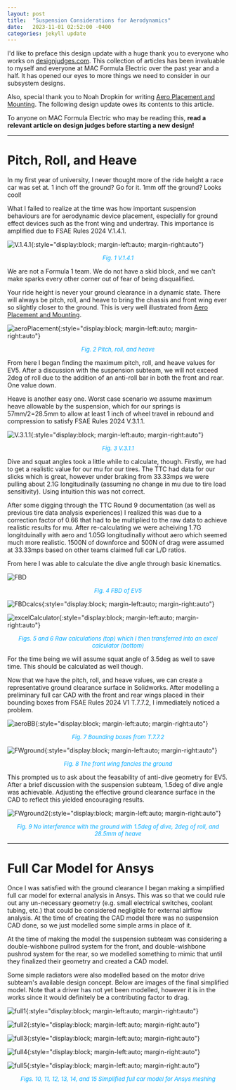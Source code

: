 ```yaml
---
layout: post
title:  "Suspension Considerations for Aerodynamics"
date:   2023-11-01 02:52:00 -0400
categories: jekyll update
---
```

I'd like to preface this design update with a huge thank you to everyone who works on [designjudges.com](https://www.designjudges.com/). This collection of articles has been invaluable to myself and everyone at MAC Formula Electric over the past year and a half. It has opened our eyes to more things we need to consider in our subsystem designs.

Also, special thank you to Noah Dropkin for writing [Aero Placement and Mounting](https://www.designjudges.com/articles/aero-placement-and-mounting). The following design update owes its contents to this article.

To anyone on MAC Formula Electric who may be reading this, **read a relevant article on design judges before starting a new design!**

---
# Pitch, Roll, and Heave
In my first year of university, I never thought more of the ride height a race car was set at. 1 inch off the ground? Go for it. 1mm off the ground? Looks cool!

What I failed to realize at the time was how important suspension behaviours are for aerodynamic device placement, especially for ground effect devices such as the front wing and undertray. This importance is amplified due to FSAE Rules 2024 V.1.4.1.

![V.1.4.1](/assets/images/V.1.4.1.jpg){:style="display:block; margin-left:auto; margin-right:auto"}
<p align = "center"><font size = "2" color="#00aaff"><i>Fig. 1 V.1.4.1</i></font></p>

We are not a Formula 1 team. We do not have a skid block, and we can't make sparks every other corner out of fear of being disqualified.

Your ride height is never your ground clearance in a dynamic state. There will always be pitch, roll, and heave to bring the chassis and front wing ever so slightly closer to the ground. This is very well illustrated from [Aero Placement and Mounting](https://www.designjudges.com/articles/aero-placement-and-mounting).

![aeroPlacement](/assets/images/aeroPlacement.jpg){:style="display:block; margin-left:auto; margin-right:auto"}
<p align = "center"><font size = "2" color="#00aaff"><i>Fig. 2 Pitch, roll, and heave</i></font></p>

From here I began finding the maximum pitch, roll, and heave values for EV5. After a discussion with the suspension subteam, we will not exceed 2deg of roll due to the addition of an anti-roll bar in both the front and rear. One value down.

Heave is another easy one. Worst case scenario we assume maximum heave allowable by the suspension, which for our springs is 57mm/2=28.5mm to allow at least 1 inch of wheel travel in rebound and compression to satisfy FSAE Rules 2024 V.3.1.1.

![V.3.1.1](/assets/images/travel.jpg){:style="display:block; margin-left:auto; margin-right:auto"}
<p align = "center"><font size = "2" color="#00aaff"><i>Fig. 3 V.3.1.1</i></font></p>

Dive and squat angles took a little while to calculate, though. Firstly, we had to get a realistic value for our mu for our tires. The TTC had data for our slicks which is great, however under braking from 33.33mps we were pulling about 2.1G longitudinally (assuming no change in mu due to tire load sensitivity). Using intuition this was not correct.

After some digging through the TTC Round 9 documentation (as well as previous tire data analysis experiences) I realized this was due to a correction factor of 0.66 that had to be multiplied to the raw data to achieve realistic results for mu. After re-calculating we were acheiving 1.7G longitduinally with aero and 1.05G longitudinally without aero which seemed much more realistic. 1500N of downforce and 500N of drag were assumed at 33.33mps based on other teams claimed full car L/D ratios.

From here I was able to calculate the dive angle through basic kinematics.

![FBD](/assets/images/FBD.JPEG)
<p align = "center"><font size = "2" color="#00aaff"><i>Fig. 4 FBD of EV5</i></font></p>

![FBDcalcs](/assets/images/FBDcalcs.JPEG){:style="display:block; margin-left:auto; margin-right:auto"}

![excelCalculator](/assets/images/excelCalculator.jpg){:style="display:block; margin-left:auto; margin-right:auto"}

<p align = "center"><font size = "2" color="#00aaff"><i>Figs. 5 and 6 Raw calculations (top) which I then transferred into an excel calculator (bottom)</i></font></p>

For the time being we will assume squat angle of 3.5deg as well to save time. This should be calculated as well though.

Now that we have the pitch, roll, and heave values, we can create a representative ground clearance surface in Solidworks. After modelling a preliminary full car CAD with the front and rear wings placed in their bounding boxes from FSAE Rules 2024 V1 T.7.7.2, I immediately noticed a problem.

![aeroBB](/assets/images/aeroBB.png){:style="display:block; margin-left:auto; margin-right:auto"}
<p align = "center"><font size = "2" color="#00aaff"><i>Fig. 7 Bounding boxes from T.7.7.2</i></font></p>

![FWground](/assets/images/FWground.png){:style="display:block; margin-left:auto; margin-right:auto"}
<p align = "center"><font size = "2" color="#00aaff"><i>Fig. 8 The front wing fancies the ground</i></font></p>

This prompted us to ask about the feasability of anti-dive geometry for EV5. After a brief discussion with the suspension subteam, 1.5deg of dive angle was achievable. Adjusting the effective ground clearance surface in the CAD to reflect this yielded encouraging results.

![FWground2](/assets/images/FWground2.png){:style="display:block; margin-left:auto; margin-right:auto"}
<p align = "center"><font size = "2" color="#00aaff"><i>Fig. 9 No interference with the ground with 1.5deg of dive, 2deg of roll, and 28.5mm of heave</i></font></p>

---
# Full Car Model for Ansys
Once I was satisfied with the ground clearance I began making a simplified full car model for external analysis in Ansys. This was so that we could rule out any un-necessary geometry (e.g. small electrical switches, coolant tubing, etc.) that could be considered negligible for external airflow analysis. At the time of creating the CAD model there was no suspension CAD done, so we just modelled some simple arms in place of it.

At the time of making the model the suspension subteam was considering a double-wishbone pullrod system for the front, and double-wishbone pushrod system for the rear, so we modelled something to mimic that until they finalized their geometry and created a CAD model.

Some simple radiators were also modelled based on the motor drive subteam's available design concept. Below are images of the final simplified model. Note that a driver has not yet been modelled, however it is in the works since it would definitely be a contributing factor to drag.

![full1](/assets/images/full1.JPG){:style="display:block; margin-left:auto; margin-right:auto"}

![full2](/assets/images/full2.JPG){:style="display:block; margin-left:auto; margin-right:auto"}

![full3](/assets/images/full3.JPG){:style="display:block; margin-left:auto; margin-right:auto"}

![full4](/assets/images/full4.JPG){:style="display:block; margin-left:auto; margin-right:auto"}

![full5](/assets/images/full5.JPG){:style="display:block; margin-left:auto; margin-right:auto"}
<p align = "center"><font size = "2" color="#00aaff"><i>Figs. 10, 11, 12, 13, 14, and 15 Simplified full car model for Ansys meshing</i></font></p>
